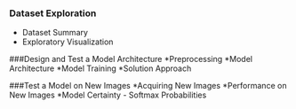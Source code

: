 ### Dataset Exploration
* Dataset Summary
* Exploratory Visualization

###Design and Test a Model Architecture
*Preprocessing
*Model Architecture
*Model Training
*Solution Approach

###Test a Model on New Images
*Acquiring New Images
*Performance on New Images
*Model Certainty - Softmax Probabilities